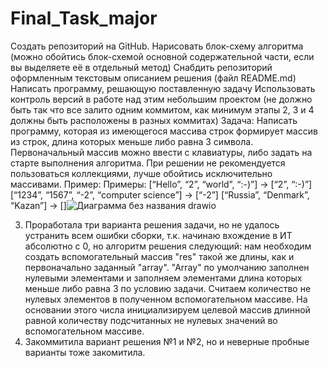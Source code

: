 # Final_Task_major
Создать репозиторий на GitHub.
Нарисовать блок-схему алгоритма (можно обойтись блок-схемой основной содержательной части, если вы выделяете её в отдельный метод)
Снабдить репозиторий оформленным текстовым описанием решения (файл README.md)
Написать программу, решающую поставленную задачу
Использовать контроль версий в работе над этим небольшим проектом (не должно быть так что все залито одним коммитом, как минимум этапы 2, 3 и 4 должны быть расположены в разных коммитах)
Задача: Написать программу, которая из имеющегося массива строк формирует массив из строк, длина которых меньше либо равна 3 символа. Первоначальный массив можно ввести с клавиатуры, либо задать на старте выполнения алгоритма. При решении не рекомендуется пользоваться коллекциями, лучше обойтись исключительно массивами.
Пример:
Примеры:
[“Hello”, “2”, “world”, “:-)”] → [“2”, “:-)”]
[“1234”, “1567”, “-2”, “computer science”] → [“-2”]
[“Russia”, “Denmark”, “Kazan”] → []![Диаграмма без названия drawio](https://user-images.githubusercontent.com/113090924/197497252-1d0be21c-b014-4e2a-bccc-e49036917c48.png)


3. Проработала три варианта решения задачи, но не удалось устранить всем ошибки сборки, т.к. начинаю вхождение в ИТ абсолютно с 0, но алгоритм решения следующий:
нам необходим создать вспомогательный массив "res" такой же длины, как и первоначально заданный "array". "Array" по умолчанию заполнен нулевыми элементами и заполняем элементами длина которых меньше либо равна 3 по условию задачи. Считаем количество не нулевых элементов в полученном вспомогательном массиве. На основании этого числа инициализируем целевой массив длинной равной количеству подсчитанных не нулевых значений во вспомогательном массиве.
4. Закоммитила вариант решения №1 и №2, но и неверные пробные варианты тоже закомитила.

